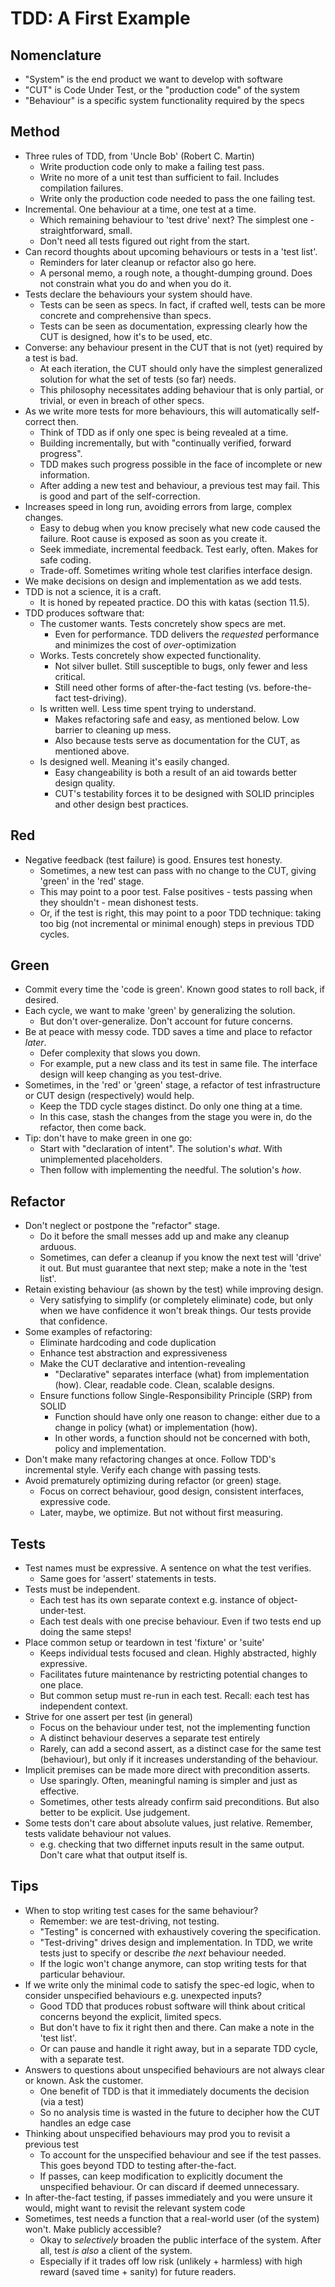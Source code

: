 # TDD: A First Example

## Nomenclature

- "System" is the end product we want to develop with software
- "CUT" is Code Under Test, or the "production code" of the system
- "Behaviour" is a specific system functionality required by the specs

## Method

- Three rules of TDD, from 'Uncle Bob' (Robert C. Martin)
    - Write production code only to make a failing test pass.
    - Write no more of a unit test than sufficient to fail. Includes compilation failures.
    - Write only the production code needed to pass the one failing test.
- Incremental. One behaviour at a time, one test at a time.
    - Which remaining behaviour to 'test drive' next? The simplest one - straightforward, small.
    - Don't need all tests figured out right from the start.
- Can record thoughts about upcoming behaviours or tests in a 'test list'.
    - Reminders for later cleanup or refactor also go here.
    - A personal memo, a rough note, a thought-dumping ground. Does not constrain what you do and when you do it.
- Tests declare the behaviours your system should have.
    - Tests can be seen as specs. In fact, if crafted well, tests can be more concrete and comprehensive than specs.
    - Tests can be seen as documentation, expressing clearly how the CUT is designed, how it's to be used, etc.
- Converse: any behaviour present in the CUT that is not (yet) required by a test is bad.
    - At each iteration, the CUT should only have the simplest generalized solution for what the set of tests (so far) needs.
    - This philosophy necessitates adding behaviour that is only partial, or trivial, or even in breach of other specs.
- As we write more tests for more behaviours, this will automatically self-correct then.
    - Think of TDD as if only one spec is being revealed at a time.
    - Building incrementally, but with "continually verified, forward progress".
    - TDD makes such progress possible in the face of incomplete or new information.
    - After adding a new test and behaviour, a previous test may fail. This is good and part of the self-correction.
- Increases speed in long run, avoiding errors from large, complex changes.
    - Easy to debug when you know precisely what new code caused the failure. Root cause is exposed as soon as you create it.
    - Seek immediate, incremental feedback. Test early, often. Makes for safe coding.
    - Trade-off. Sometimes writing whole test clarifies interface design.
- We make decisions on design and implementation as we add tests.
- TDD is not a science, it is a craft.
    - It is honed by repeated practice. DO this with katas (section 11.5).
- TDD produces software that:
    - The customer wants. Tests concretely show specs are met.
        - Even for performance. TDD delivers the _requested_ performance and minimizes the cost of _over_-optimization
    - Works. Tests concretely show expected functionality.
        - Not silver bullet. Still susceptible to bugs, only fewer and less critical.
        - Still need other forms of after-the-fact testing (vs. before-the-fact test-driving).
    - Is written well. Less time spent trying to understand.
        - Makes refactoring safe and easy, as mentioned below. Low barrier to cleaning up mess.
        - Also because tests serve as documentation for the CUT, as mentioned above.
    - Is designed well. Meaning it's easily changed.
        - Easy changeability is both a result of an aid towards better design quality.
        - CUT's testability forces it to be designed with SOLID principles and other design best practices.

## Red

- Negative feedback (test failure) is good. Ensures test honesty.
    - Sometimes, a new test can pass with no change to the CUT, giving 'green' in the 'red' stage.
    - This may point to a poor test. False positives - tests passing when they shouldn't - mean dishonest tests.
    - Or, if the test is right, this may point to a poor TDD technique: taking too big (not incremental or minimal enough) steps in previous TDD cycles.

## Green

- Commit every time the 'code is green'. Known good states to roll back, if desired.
- Each cycle, we want to make 'green' by generalizing the solution.
    - But don't over-generalize. Don't account for future concerns.
- Be at peace with messy code. TDD saves a time and place to refactor _later_.
    - Defer complexity that slows you down.
    - For example, put a new class and its test in same file. The interface design will keep changing as you test-drive.
- Sometimes, in the 'red' or 'green' stage, a refactor of test infrastructure or CUT design (respectively) would help.
    - Keep the TDD cycle stages distinct. Do only one thing at a time.
    - In this case, stash the changes from the stage you were in, do the refactor, then come back.
- Tip: don't have to make green in one go:
    - Start with "declaration of intent". The solution's _what_. With unimplemented placeholders.
    - Then follow with implementing the needful. The solution's _how_.

## Refactor

- Don't neglect or postpone the "refactor" stage.
    - Do it before the small messes add up and make any cleanup arduous.
    - Sometimes, can defer a cleanup if you know the next test will 'drive' it out. But must guarantee that next step; make a note in the 'test list'.
- Retain existing behaviour (as shown by the test) while improving design.
    - Very satisfying to simplify (or completely eliminate) code, but only when we have confidence it won't break things. Our tests provide that confidence.
- Some examples of refactoring:
    - Eliminate hardcoding and code duplication
    - Enhance test abstraction and expressiveness
    - Make the CUT declarative and intention-revealing
        - "Declarative" separates interface (what) from implementation (how). Clear, readable code. Clean, scalable designs.
    - Ensure functions follow Single-Responsibility Principle (SRP) from SOLID
        - Function should have only one reason to change: either due to a change in policy (what) or implementation (how).
        - In other words, a function should not be concerned with both, policy and implementation.
- Don't make many refactoring changes at once. Follow TDD's incremental style. Verify each change with passing tests.
- Avoid prematurely optimizing during refactor (or green) stage.
    - Focus on correct behaviour, good design, consistent interfaces, expressive code.
    - Later, maybe, we optimize. But not without first measuring.

## Tests

- Test names must be expressive. A sentence on what the test verifies.
    - Same goes for 'assert' statements in tests.
- Tests must be independent.
    - Each test has its own separate context e.g. instance of object-under-test.
    - Each test deals with one precise behaviour. Even if two tests end up doing the same steps!
- Place common setup or teardown in test 'fixture' or 'suite'
    - Keeps individual tests focused and clean. Highly abstracted, highly expressive.
    - Facilitates future maintenance by restricting potential changes to one place.
    - But common setup must re-run in each test. Recall: each test has independent context.
- Strive for one assert per test (in general)
    - Focus on the behaviour under test, not the implementing function
    - A distinct behaviour deserves a separate test entirely
    - Rarely, can add a second assert, as a distinct case for the same test (behaviour), but only if it increases understanding of the behaviour.
- Implicit premises can be made more direct with precondition asserts.
    - Use sparingly. Often, meaningful naming is simpler and just as effective.
    - Sometimes, other tests already confirm said preconditions. But also better to be explicit. Use judgement.
- Some tests don't care about absolute values, just relative. Remember, tests validate behaviour not values.
    - e.g. checking that two differnet inputs result in the same output. Don't care what that output itself is.

## Tips

- When to stop writing test cases for the same behaviour?
    - Remember: we are test-driving, not testing.
    - "Testing" is concerned with exhaustively covering the specification.
    - "Test-driving" drives design and implementation. In TDD, we write tests just to specify or describe _the next_ behaviour needed.
    - If the logic won't change anymore, can stop writing tests for that particular behaviour.
- If we write only the minimal code to satisfy the spec-ed logic, when to consider unspecified behaviours e.g. unexpected inputs?
    - Good TDD that produces robust software will think about critical concerns beyond the explicit, limited specs.
    - But don't have to fix it right then and there. Can make a note in the 'test list'.
    - Or can pause and handle it right away, but in a separate TDD cycle, with a separate test.
- Answers to questions about unspecified behaviours are not always clear or known. Ask the customer.
    - One benefit of TDD is that it immediately documents the decision (via a test)
    - So no analysis time is wasted in the future to decipher how the CUT handles an edge case
- Thinking about unspecified behaviours may prod you to revisit a previous test
    - To account for the unspecified behaviour and see if the test passes. This goes beyond TDD to testing after-the-fact.
    - If passes, can keep modification to explicitly document the unspecified behaviour. Or can discard if deemed unnecessary.
- In after-the-fact testing, if passes immediately and you were unsure it would, might want to revisit the relevant system code
- Sometimes, test needs a function that a real-world user (of the system) won't. Make publicly accessible?
    - Okay to _selectively_ broaden the public interface of the system. After all, test _is also_ a client of the system.
    - Especially if it trades off low risk (unlikely + harmless) with high reward (saved time + sanity) for future readers.
